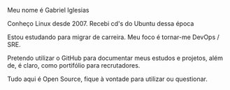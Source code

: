 Meu nome é Gabriel Iglesias

Conheço Linux desde 2007. Recebi cd's do Ubuntu dessa época

Estou estudando para migrar de carreira. Meu foco é tornar-me DevOps / SRE.

Pretendo utilizar o GitHub para documentar meus estudos e projetos, além de, é claro, como portifólio para recrutadores.

Tudo aqui é Open Source, fique à vontade para utilizar ou questionar.

